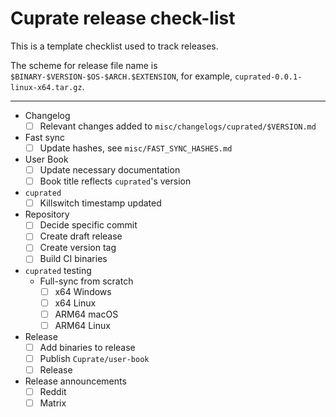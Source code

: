 # Cuprate release check-list
This is a template checklist used to track releases.

The scheme for release file name is `$BINARY-$VERSION-$OS-$ARCH.$EXTENSION`, for example, `cuprated-0.0.1-linux-x64.tar.gz`.

---

- Changelog
  - [ ] Relevant changes added to `misc/changelogs/cuprated/$VERSION.md`
- Fast sync
  - [ ] Update hashes, see `misc/FAST_SYNC_HASHES.md`
- User Book
  - [ ] Update necessary documentation
  - [ ] Book title reflects `cuprated`'s version
- `cuprated`
  - [ ] Killswitch timestamp updated
- Repository
  - [ ] Decide specific commit
  - [ ] Create draft release
  - [ ] Create version tag
  - [ ] Build CI binaries
- `cuprated` testing
  - Full-sync from scratch
    - [ ] x64 Windows
    - [ ] x64 Linux
    - [ ] ARM64 macOS
    - [ ] ARM64 Linux
- Release
    - [ ] Add binaries to release
    - [ ] Publish `Cuprate/user-book`
    - [ ] Release
- Release announcements
  - [ ] Reddit
  - [ ] Matrix
